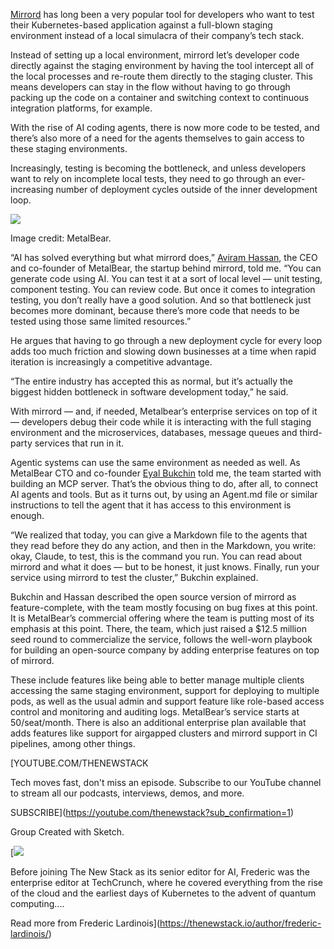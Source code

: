 [Mirrord](https://metalbear.com/mirrord/) has long been a very popular tool for developers who want to test their Kubernetes-based application against a full-blown staging environment instead of a local simulacra of their company’s tech stack.

Instead of setting up a local environment, mirrord let’s developer code directly against the staging environment by having the tool intercept all of the local processes and re-route them directly to the staging cluster. This means developers can stay in the flow without having to go through packing up the code on a container and switching context to continuous integration platforms, for example.

With the rise of AI coding agents, there is now more code to be tested, and there’s also more of a need for the agents themselves to gain access to these staging environments.

Increasingly, testing is becoming the bottleneck, and unless developers want to rely on incomplete local tests, they need to go through an ever-increasing number of deployment cycles outside of the inner development loop.

[![](https://cdn.thenewstack.io/media/2025/09/737dc215-metalbear-productphoto.png)](https://cdn.thenewstack.io/media/2025/09/737dc215-metalbear-productphoto.png)

Image credit: MetalBear.

“AI has solved everything but what mirrord does,” [Aviram Hassan](https://metalbear.com/contributors/aviram-hassan/), the CEO and co-founder of MetalBear, the startup behind mirrord, told me. “You can generate code using AI. You can test it at a sort of local level — unit testing, component testing. You can review code. But once it comes to integration testing, you don’t really have a good solution. And so that bottleneck just becomes more dominant, because there’s more code that needs to be tested using those same limited resources.”

He argues that having to go through a new deployment cycle for every loop adds too much friction and slowing down businesses at a time when rapid iteration is increasingly a competitive advantage.

“The entire industry has accepted this as normal, but it’s actually the biggest hidden bottleneck in software development today,” he said.

With mirrord — and, if needed, Metalbear’s enterprise services on top of it — developers debug their code while it is interacting with the full staging environment and the microservices, databases, message queues and third-party services that run in it.

Agentic systems can use the same environment as needed as well. As MetalBear CTO and co-founder [Eyal Bukchin](https://metalbear.com/contributors/eyal-bukchin/) told me, the team started with building an MCP server. That’s the obvious thing to do, after all, to connect AI agents and tools. But as it turns out, by using an Agent.md file or similar instructions to tell the agent that it has access to this environment is enough.

“We realized that today, you can give a Markdown file to the agents that they read before they do any action, and then in the Markdown, you write: okay, Claude, to test, this is the command you run. You can read about mirrord and what it does — but to be honest, it just knows. Finally, run your service using mirrord to test the cluster,” Bukchin explained.

Bukchin and Hassan described the open source version of mirrord as feature-complete, with the team mostly focusing on bug fixes at this point. It is MetalBear’s commercial offering where the team is putting most of its emphasis at this point. There, the team, which just raised a $12.5 million seed round to commercialize the service, follows the well-worn playbook for building an open-source company by adding enterprise features on top of mirrord.

These include features like being able to better manage multiple clients accessing the same staging environment, support for deploying to multiple pods, as well as the usual admin and support feature like role-based access control and monitoring and auditing logs. MetalBear’s service starts at 50/seat/month. There is also an additional enterprise plan available that adds features like support for airgapped clusters and mirrord support in CI pipelines, among other things.

[YOUTUBE.COM/THENEWSTACK

Tech moves fast, don't miss an episode. Subscribe to our YouTube
channel to stream all our podcasts, interviews, demos, and more.

SUBSCRIBE](https://youtube.com/thenewstack?sub_confirmation=1)

Group
Created with Sketch.

[![](https://thenewstack.io/wp-content/uploads/2025/03/15a7eb12-cropped-4e88ac40-frederic-profile-2-600x600.jpg)

Before joining The New Stack as its senior editor for AI, Frederic was the enterprise editor at TechCrunch, where he covered everything from the rise of the cloud and the earliest days of Kubernetes to the advent of quantum computing....

Read more from Frederic Lardinois](https://thenewstack.io/author/frederic-lardinois/)